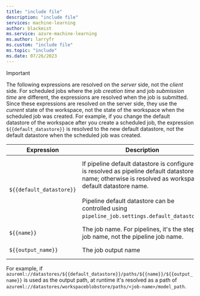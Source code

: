 ```yaml
---
title: "include file"
description: "include file"
services: machine-learning
author: blackmist
ms.service: azure-machine-learning
ms.author: larryfr
ms.custom: "include file"
ms.topic: "include"
ms.date: 07/26/2023
---
```


> [!IMPORTANT]
> The following expressions are resolved on the _server_ side, not the _client_ side. For scheduled jobs where the job _creation time_ and job _submission time_ are different, the expressions are resolved when the job is submitted. Since these expressions are resolved on the server side, they use the _current_ state of the workspace, not the state of the workspace when the scheduled job was created. For example, if you change the default datastore of the workspace after you create a scheduled job, the expression `${{default_datastore}}` is resolved to the new default datastore, not the default datastore when the scheduled job was created.

| Expression | Description | Scope |
| --- | --- | --- |
| `${{default_datastore}}` | If pipeline default datastore is configured, is resolved as pipeline default datastore name; otherwise is resolved as workspace default datastore name. <br><br> Pipeline default datastore can be controlled using `pipeline_job.settings.default_datastore`. | Works for all jobs. <br><br> Pipeline jobs have a configurable pipeline default datastore. | 
| `${{name}}` | The job name. For pipelines, it's the step job name, not the pipeline job name. | Works for all jobs |
| `${{output_name}}` | The job output name | Works for all jobs |

For example, if `azureml://datastores/${{default_datastore}}/paths/${{name}}/${{output_name}}` is used as the output path, at runtime it's resolved as a path of `azureml://datastores/workspaceblobstore/paths/<job-name>/model_path`.
